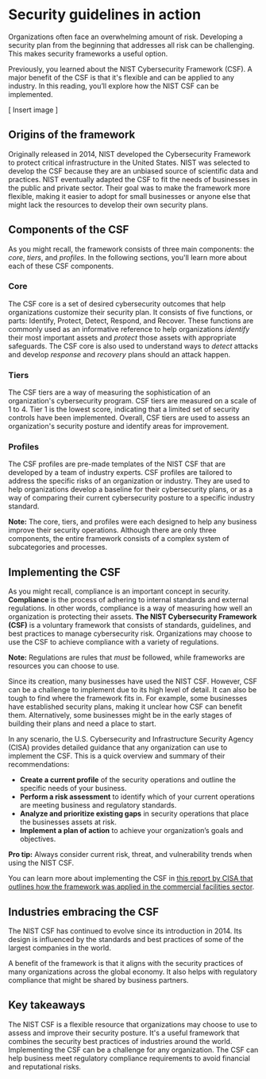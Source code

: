 # Security guidelines in action
Organizations often face an overwhelming amount of risk. Developing a security plan from the beginning that addresses all risk can be challenging. This makes security frameworks a useful option.

Previously, you learned about the NIST Cybersecurity Framework (CSF). A major benefit of the CSF is that it's flexible and can be applied to any industry. In this reading, you’ll explore how the NIST CSF can be implemented.

[ Insert image ]

## Origins of the framework
Originally released in 2014, NIST developed the Cybersecurity Framework to protect critical infrastructure in the United States. NIST was selected to develop the CSF because they are an unbiased source of scientific data and practices. NIST eventually adapted the CSF to fit the needs of businesses in the public and private sector. Their goal was to make the framework more flexible, making it easier to adopt for small businesses or anyone else that might lack the resources to develop their own security plans.

## Components of the CSF
As you might recall, the framework consists of three main components: the *core*, *tiers*, and *profiles*. In the following sections, you'll learn more about each of these CSF components.

### Core
The CSF core is a set of desired cybersecurity outcomes that help organizations customize their security plan. It consists of five functions, or parts: Identify, Protect, Detect, Respond, and Recover. These functions are commonly used as an informative reference to help organizations *identify* their most important assets and *protect* those assets with appropriate safeguards. The CSF core is also used to understand ways to *detect* attacks and develop *response* and *recovery* plans should an attack happen.

### Tiers
The CSF tiers are a way of measuring the sophistication of an organization's cybersecurity program. CSF tiers are measured on a scale of 1 to 4. Tier 1 is the lowest score, indicating that a limited set of security controls have been implemented. Overall, CSF tiers are used to assess an organization's security posture and identify areas for improvement.

### Profiles
The CSF profiles are pre-made templates of the NIST CSF that are developed by a team of industry experts. CSF profiles are tailored to address the specific risks of an organization or industry. They are used to help organizations develop a baseline for their cybersecurity plans, or as a way of comparing their current cybersecurity posture to a specific industry standard.

**Note:** The core, tiers, and profiles were each designed to help any business improve their security operations. Although there are only three components, the entire framework consists of a complex system of subcategories and processes.

## Implementing the CSF
As you might recall, compliance is an important concept in security. **Compliance** is the process of adhering to internal standards and external regulations. In other words, compliance is a way of measuring how well an organization is protecting their assets. **The NIST Cybersecurity Framework (CSF)** is a voluntary framework that consists of standards, guidelines, and best practices to manage cybersecurity risk. Organizations may choose to use the CSF to achieve compliance with a variety of regulations.

**Note:** Regulations are rules that *must* be followed, while frameworks are resources you can choose to use.

Since its creation, many businesses have used the NIST CSF. However, CSF can be a challenge to implement due to its high level of detail. It can also be tough to find where the framework fits in. For example, some businesses have established security plans, making it unclear how CSF can benefit them. Alternatively, some businesses might be in the early stages of building their plans and need a place to start.

In any scenario, the U.S. Cybersecurity and Infrastructure Security Agency (CISA) provides detailed guidance that any organization can use to implement the CSF. This is a quick overview and summary of their recommendations:

- **Create a current profile** of the security operations and outline the specific needs of your business.
- **Perform a risk assessment** to identify which of your current operations are meeting business and regulatory standards.
- **Analyze and prioritize existing gaps** in security operations that place the businesses assets at risk.
- **Implement a plan of action** to achieve your organization’s goals and objectives.

**Pro tip:** Always consider current risk, threat, and vulnerability trends when using the NIST CSF. 

You can learn more about implementing the CSF in [this report by CISA that outlines how the framework was applied in the commercial facilities sector](https://www.cisa.gov/sites/default/files/publications/Commercial_Facilities_Sector_Cybersecurity_Framework_Implementation_Guidance_FINAL_508.pdf).

## Industries embracing the CSF
The NIST CSF has continued to evolve since its introduction in 2014. Its design is influenced by the standards and best practices of some of the largest companies in the world.

A benefit of the framework is that it aligns with the security practices of many organizations across the global economy. It also helps with regulatory compliance that might be shared by business partners.

## Key takeaways
The NIST CSF is a flexible resource that organizations may choose to use to assess and improve their security posture. It's a useful framework that combines the security best practices of industries around the world. Implementing the CSF can be a challenge for any organization. The CSF can help business meet regulatory compliance requirements to avoid financial and reputational risks.
